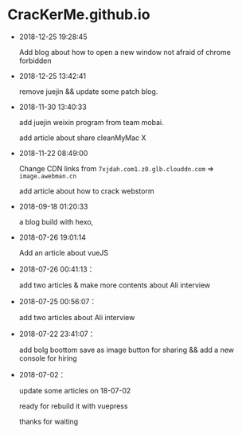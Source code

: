 # CracKerMe.github.io
- 2018-12-25 19:28:45

  Add blog about how to open a new window not afraid of chrome forbidden

- 2018-12-25 13:42:41

  remove juejin && update some patch blog.

- 2018-11-30 13:40:33

  add juejin weixin program from team mobai.

  add article about share cleanMyMac X

- 2018-11-22 08:49:00

  Change CDN links from `7xjdah.com1.z0.glb.clouddn.com` => `image.awebman.cn`

  add article about how to crack webstorm

- 2018-09-18 01:20:33

  a blog build with hexo, 

- 2018-07-26 19:01:14

  Add an article about vueJS

- 2018-07-26 00:41:13：

  add two articles & make more contents about Ali interview

- 2018-07-25 00:56:07：

  add two articles about Ali  interview

- 2018-07-22 23:41:07：

  add bolg boottom save as image button for sharing  && add a new console for hiring

- 2018-07-02：

  update some articles on 18-07-02

  ready for rebuild it with vuepress

  thanks for waiting